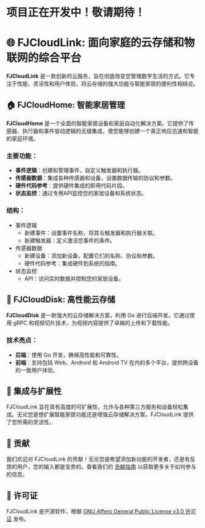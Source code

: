 # 项目正在开发中！敬请期待！

# 🌐 FJCloudLink: 面向家庭的云存储和物联网的综合平台

**FJCloudLink** 是一款创新的云服务，旨在彻底改变您管理数字生活的方式。它专注于性能、灵活性和用户体验，将云存储的强大功能与智能家居的便利性相结合。

## 🏠 FJCloudHome: 智能家居管理

**FJCloudHome** 是一个全面的智能家居设备和家庭自动化解决方案。它提供了传感器、执行器和事件驱动逻辑的无缝集成，使您能够创建一个真正响应迅速和智能的家庭环境。

### 主要功能：

- **事件逻辑**：创建和管理事件，自定义触发器和执行器。
- **传感器数据**：集成各种传感器和设备，设置数据传输的协议和参数。
- **硬件代码参考**：提供硬件集成的即用代码片段。
- **状态监控**：通过专用API监控您的家居设备和系统状态。

### 结构：

- 事件逻辑
  - 新建事件：设置事件名称，将其与触发器和执行器关联。
  - 新建触发器：定义激活您事件的条件。
- 传感器数据
  - 新建设备：添加新设备，配置它们的名称、协议和参数。
  - 硬件代码参考：集成硬件到系统的指南。
- 状态监控
  - API：访问实时数据并控制您的家居设备。

## 💾 FJCloudDisk: 高性能云存储

**FJCloudDisk** 是一款强大的云存储解决方案，利用 Go 进行后端开发。它通过使用 gRPC 和视频切片技术，为视频内容提供了卓越的上传和下载性能。

### 技术亮点：

- **后端**：使用 Go 开发，确保高性能和可靠性。
- **前端**：支持包括 Web、Android 和 Android TV 在内的多个平台，提供跨设备的一致用户体验。

## 🔗 集成与扩展性

FJCloudLink 旨在具有高度的可扩展性，允许与各种第三方服务和设备轻松集成。无论您是想扩展智能家居功能还是增强云存储解决方案，FJCloudLink 提供了您所需的灵活性。

## 🤝 贡献

我们欢迎对 FJCloudLink 的贡献！无论您是希望添加新功能的开发者，还是有反馈的用户，您的输入都是宝贵的。查看我们的 [贡献指南]() 以获取更多关于如何参与的信息。

## 📄 许可证

FJCloudLink 是开源软件，根据 [GNU Affero General Public License v3.0 许可证](https://github.com/fanji-jared/FJCloudLink/blob/main/LICENSE) 发布。
